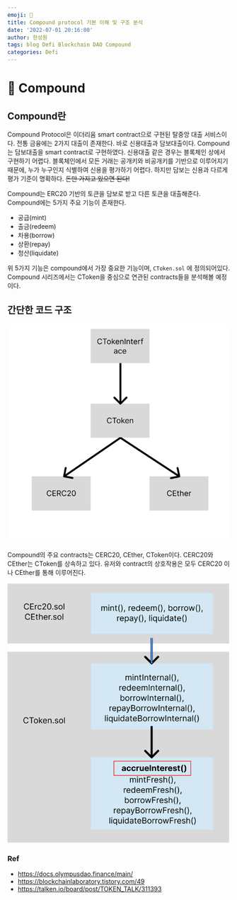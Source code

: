 ```yaml
---
emoji: 🧢
title: Compound protocol 기본 이해 및 구조 분석
date: '2022-07-01 20:16:00'
author: 한성원
tags: blog Defi Blockchain DAO Compound
categories: Defi
---
```



# 👋 Compound

## Compound란
Compound Protocol은 이더리움 smart contract으로 구현된 탈중앙 대출 서비스이다. 전통 금융에는 2가지 대출이 존재한다. 바로 신용대출과 담보대출이다. Compound는 담보대출을 smart contract로 구현하였다. 신용대출 같은 경우는 블록체인 상에서 구현하기 어렵다. 블록체인에서 모든 거래는 공개키와 비공개키를 기반으로 이루어지기 때문에, 누가 누구인지 식별하여 신용을 평가하기 어렵다. 하지만 담보는 신용과 다르게 평가 기준이 명확하다. ~~돈만 가지고 있으면 된다!~~

Compound는 ERC20 기반의 토큰을 담보로 받고 다른 토큰을 대출해준다. Compound에는 5가지 주요 기능이 존재한다. 

- 공급(mint)
- 출금(redeem)
- 차용(borrow)
- 상환(repay)
- 청산(liquidate)

위 5가지 기능은 compound에서 가장 중요한 기능이며, `CToken.sol` 에 정의되어있다. Compound 시리즈에서는 CToken을 중심으로 연관된 contracts들을 분석해볼 예정이다. 


## 간단한 코드 구조
![aa](compound_inher.png)

Compound의 주요 contracts는 CERC20, CEther, CToken이다. CERC20와 CEther는 CToken를 상속하고 있다. 유저와 contract의 상호작용은 모두 CERC20 이나 CEther를 통해 이루어진다. 



![aa](compound%EA%B5%AC%EC%A1%B0.png)






### Ref
- https://docs.olympusdao.finance/main/
- https://blockchainlaboratory.tistory.com/49
- https://talken.io/board/post/TOKEN_TALK/311393

```toc

```